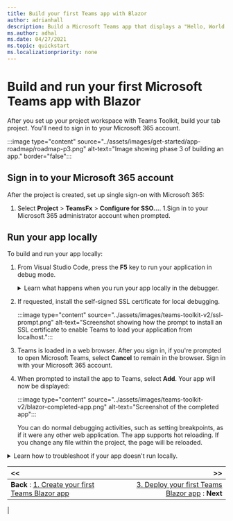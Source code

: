 ```yaml
---
title: Build your first Teams app with Blazor
author: adrianhall
description: Build a Microsoft Teams app that displays a "Hello, World!" message using the Microsoft Teams Toolkit and .NET Blazor.
ms.author: adhal
ms.date: 04/27/2021
ms.topic: quickstart
ms.localizationpriority: none
---
```


# Build and run your first Microsoft Teams app with Blazor

After you set up your project workspace with Teams Toolkit, build your tab project. You'll need to sign in to your Microsoft 365 account.

:::image type="content" source="../assets/images/get-started/app-roadmap/roadmap-p3.png" alt-text="Image showing phase 3 of building an app." border="false":::

## Sign in to your Microsoft 365 account

After the project is created, set up single sign-on with Microsoft 365:

   1. Select **Project** > **TeamsFx** > **Configure for SSO...**.
   1.Sign in to your Microsoft 365 administrator account when prompted.

## Run your app locally

To build and run your app locally:

1. From Visual Studio Code, press the **F5** key to run your application in debug mode.
    <!-- markdownlint-disable MD033 -->
    <details>
    <summary>Learn what happens when you run your app locally in the debugger.</summary>

    When you select **F5**, the Teams Toolkit:

    1. Registers your application with Azure Active Directory.
    1. Registers your application for "sideloading" in Microsoft Teams.
    1. Starts your application backend running locally.
    1. Starts your application front-end hosted locally.
    1. Starts Microsoft Teams in a web browser with a command to instruct Teams to side load the application (the URL is registered inside the application manifest).

    </details>
1. If requested, install the self-signed SSL certificate for local debugging.

   :::image type="content" source="../assets/images/teams-toolkit-v2/ssl-prompt.png" alt-text="Screenshot showing how the prompt to install an SSL certificate to enable Teams to load your application from localhost.":::
1. Teams is loaded in a web browser. After you sign in, if you're prompted to open Microsoft Teams, select **Cancel** to remain in the browser. Sign in with your Microsoft 365 account.
1. When prompted to install the app to Teams, select **Add**.
   Your app will now be displayed:

   :::image type="content" source="../assets/images/teams-toolkit-v2/blazor-completed-app.png" alt-text="Screenshot of the completed app":::

   You can do normal debugging activities, such as setting breakpoints, as if it were any other web application. The app supports hot reloading.  If you change any file within the project, the page will be reloaded.

<!-- markdownlint-disable MD033 -->
<details>
<summary>Learn how to troubleshoot if your app doesn't run locally.</summary>

To run your app in Teams, you need a Microsoft 365 development account that allows app sideloading. For more information about account opening, see [Prerequisites](blazor-app-prerequisites.md.)

</details>

| **<<** | **>>** |
|:--- | ---:|
| **Back** : [1. Create your first Teams Blazor app](first-app-blazor.md) | [3. Deploy your first Teams Blazor app](deploy-blazor-app.md) : **Next**|
|